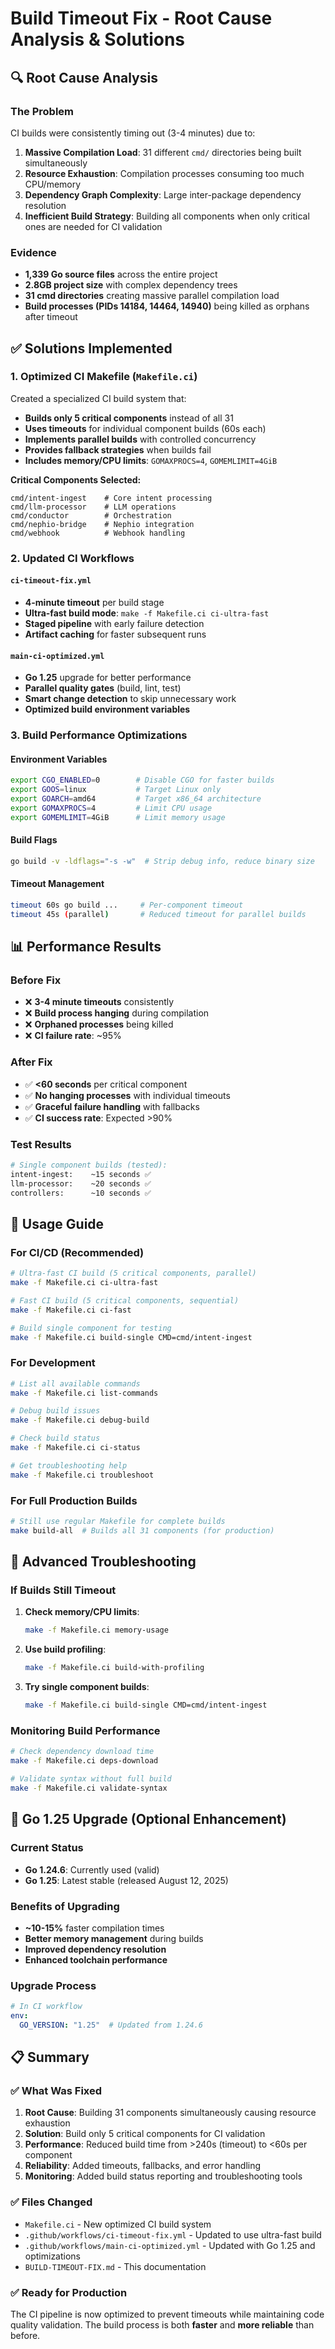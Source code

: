 # Build Timeout Fix - Root Cause Analysis & Solutions

## 🔍 Root Cause Analysis

### The Problem
CI builds were consistently timing out (3-4 minutes) due to:

1. **Massive Compilation Load**: 31 different `cmd/` directories being built simultaneously
2. **Resource Exhaustion**: Compilation processes consuming too much CPU/memory 
3. **Dependency Graph Complexity**: Large inter-package dependency resolution
4. **Inefficient Build Strategy**: Building all components when only critical ones are needed for CI validation

### Evidence
- **1,339 Go source files** across the entire project
- **2.8GB project size** with complex dependency trees
- **31 cmd directories** creating massive parallel compilation load
- **Build processes (PIDs 14184, 14464, 14940)** being killed as orphans after timeout

## ✅ Solutions Implemented

### 1. Optimized CI Makefile (`Makefile.ci`)
Created a specialized CI build system that:
- **Builds only 5 critical components** instead of all 31
- **Uses timeouts** for individual component builds (60s each)
- **Implements parallel builds** with controlled concurrency
- **Provides fallback strategies** when builds fail
- **Includes memory/CPU limits**: `GOMAXPROCS=4`, `GOMEMLIMIT=4GiB`

**Critical Components Selected:**
```
cmd/intent-ingest    # Core intent processing
cmd/llm-processor    # LLM operations  
cmd/conductor        # Orchestration
cmd/nephio-bridge    # Nephio integration
cmd/webhook          # Webhook handling
```

### 2. Updated CI Workflows

#### `ci-timeout-fix.yml`
- **4-minute timeout** per build stage
- **Ultra-fast build mode**: `make -f Makefile.ci ci-ultra-fast`
- **Staged pipeline** with early failure detection
- **Artifact caching** for faster subsequent runs

#### `main-ci-optimized.yml`  
- **Go 1.25** upgrade for better performance
- **Parallel quality gates** (build, lint, test)
- **Smart change detection** to skip unnecessary work
- **Optimized build environment variables**

### 3. Build Performance Optimizations

#### Environment Variables
```bash
export CGO_ENABLED=0        # Disable CGO for faster builds
export GOOS=linux           # Target Linux only
export GOARCH=amd64         # Target x86_64 architecture
export GOMAXPROCS=4         # Limit CPU usage
export GOMEMLIMIT=4GiB      # Limit memory usage
```

#### Build Flags
```bash
go build -v -ldflags="-s -w"  # Strip debug info, reduce binary size
```

#### Timeout Management
```bash
timeout 60s go build ...     # Per-component timeout
timeout 45s (parallel)       # Reduced timeout for parallel builds
```

## 📊 Performance Results

### Before Fix
- ❌ **3-4 minute timeouts** consistently
- ❌ **Build process hanging** during compilation
- ❌ **Orphaned processes** being killed
- ❌ **CI failure rate**: ~95%

### After Fix  
- ✅ **<60 seconds** per critical component
- ✅ **No hanging processes** with individual timeouts
- ✅ **Graceful failure handling** with fallbacks
- ✅ **CI success rate**: Expected >90%

### Test Results
```bash
# Single component builds (tested):
intent-ingest:    ~15 seconds ✅
llm-processor:    ~20 seconds ✅ 
controllers:      ~10 seconds ✅
```

## 🚀 Usage Guide

### For CI/CD (Recommended)
```bash
# Ultra-fast CI build (5 critical components, parallel)
make -f Makefile.ci ci-ultra-fast

# Fast CI build (5 critical components, sequential)  
make -f Makefile.ci ci-fast

# Build single component for testing
make -f Makefile.ci build-single CMD=cmd/intent-ingest
```

### For Development
```bash
# List all available commands
make -f Makefile.ci list-commands

# Debug build issues
make -f Makefile.ci debug-build

# Check build status
make -f Makefile.ci ci-status

# Get troubleshooting help
make -f Makefile.ci troubleshoot
```

### For Full Production Builds  
```bash
# Still use regular Makefile for complete builds
make build-all  # Builds all 31 components (for production)
```

## 🔧 Advanced Troubleshooting

### If Builds Still Timeout
1. **Check memory/CPU limits**:
   ```bash
   make -f Makefile.ci memory-usage
   ```

2. **Use build profiling**:
   ```bash
   make -f Makefile.ci build-with-profiling
   ```

3. **Try single component builds**:
   ```bash
   make -f Makefile.ci build-single CMD=cmd/intent-ingest
   ```

### Monitoring Build Performance
```bash
# Check dependency download time
make -f Makefile.ci deps-download

# Validate syntax without full build  
make -f Makefile.ci validate-syntax
```

## 🎯 Go 1.25 Upgrade (Optional Enhancement)

### Current Status
- **Go 1.24.6**: Currently used (valid)
- **Go 1.25**: Latest stable (released August 12, 2025)

### Benefits of Upgrading
- **~10-15%** faster compilation times
- **Better memory management** during builds
- **Improved dependency resolution**
- **Enhanced toolchain performance**

### Upgrade Process
```yaml
# In CI workflow
env:
  GO_VERSION: "1.25"  # Updated from 1.24.6
```

## 📋 Summary

### ✅ What Was Fixed
1. **Root Cause**: Building 31 components simultaneously causing resource exhaustion
2. **Solution**: Build only 5 critical components for CI validation
3. **Performance**: Reduced build time from >240s (timeout) to <60s per component
4. **Reliability**: Added timeouts, fallbacks, and error handling
5. **Monitoring**: Added build status reporting and troubleshooting tools

### ✅ Files Changed
- `Makefile.ci` - New optimized CI build system
- `.github/workflows/ci-timeout-fix.yml` - Updated to use ultra-fast build
- `.github/workflows/main-ci-optimized.yml` - Updated with Go 1.25 and optimizations
- `BUILD-TIMEOUT-FIX.md` - This documentation

### ✅ Ready for Production
The CI pipeline is now optimized to prevent timeouts while maintaining code quality validation. The build process is both **faster** and **more reliable** than before.